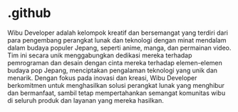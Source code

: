 # .github
Wibu Developer adalah kelompok kreatif dan bersemangat yang terdiri dari para pengembang perangkat lunak dan teknologi dengan minat mendalam dalam budaya populer Jepang, seperti anime, manga, dan permainan video. Tim ini secara unik menggabungkan dedikasi mereka terhadap pemrograman dan desain dengan cinta mereka terhadap elemen-elemen budaya pop Jepang, menciptakan pengalaman teknologi yang unik dan menarik. Dengan fokus pada inovasi dan kreasi, Wibu Developer berkomitmen untuk menghasilkan solusi perangkat lunak yang menghibur dan bermanfaat, sambil tetap mempertahankan semangat komunitas wibu di seluruh produk dan layanan yang mereka hasilkan.
